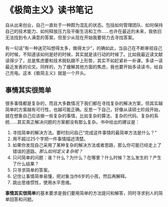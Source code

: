 # 《极简主义》读书笔记

自从出来创业，自己一直处于一种颇为混乱的状态。包括如何管理团队、如何保持自己的技术能力、如何释放压力及平衡生活和工作……也许在最近的未来，我依旧无法找到令人满意的答案，但至少从现在开始我要努力去寻找答案。

有一句话“有一种迷茫叫想得太多，做得太少”，的确如此，当自己在不断审视自己的时候，不知道该如何是好的时候，其实就是该行动的时候了。比如我最近读文献读得少了，总是焦虑要和技术脱轨跟不上形势，其实不如赶紧补一补课，多读一读最近发表的论文。同样的，为了缓解其他方面的焦虑，我也要开始多读读书，给自己充电。这本《极简主义》就是一个开头。

## 事情其实很简单 ##

很多事情都是复杂的，而且大多数情况下我们都在寻找复杂的解决方案，但其实越简单的方案越有可行性，也越可能正确。反思一下自己，好像从读硕士阶段开始，就在想象自己应该做一些复杂的事情，比如复杂的算法、复杂的代码、复杂的系统……其实真正解决问题的方案都没有那么复杂。书中给出的建议是：

1. 寻找简单的解决方法。要时刻问自己“完成这件事情的最简单方法是什么？”
2. 用不超过25个字把一件事情描述清楚。
3. 如果你发现自己采用了某种复杂的解决方法或者思路，那么你可能已经走上了错误的道路。*那么如何定义复杂呢？*
4. 只问简单的问题：谁？什么？为什么？在哪里？什么时候？怎么发生的？产生了什么结果？
5. 只寻求简单的答案。
6. 记住让事情简单易懂，把对象当作6岁的小孩，然后再解释。
7. 跳出思维惯性，使用水平思维。

**事情其实很简单**的基本要求是我们要用简单的方法提问和解答，同时寻求别人的简单回答和问题。